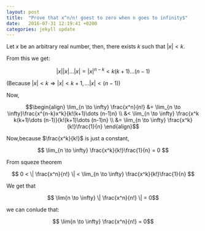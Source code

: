 ```yaml
---
layout: post
title:  "Prove that x^n/n! goest to zero when n goes to infinity$"
date:   2016-07-31 12:19:41 +0200
categories: jekyll update
---
```


Let $x$ be an arbitrary real number, then, there exists $k$ such that $|x|<k$. 

From this we get:

$$ |x||x|\dots |x| = |x|^{n-k} < k(k+1)\dots (n-1)$$

(Because $|x| < k \Rightarrow |x|< k+1, \ldots |x|< (n-1)$)

Now,

$$\begin{align} 
  \lim_{n \to \infty} \frac{x^n}{n!} &= \lim_{n \to \infty}\frac{x^{n-k}x^k}{k!(k+1)\dots (n-1)n} \\
                                     &< \lim_{n \to \infty} \frac{x^k k(k+1)\dots (n-1)}{k!(k+1)\dots (n-1)n} \\
                                     &= \lim_{n \to \infty} \frac{x^k}{k!}\frac{1}{n}
\end{align}$$  

Now,because $\frac{x^k}{k!}$ is just a constant,

$$ \lim_{n \to \infty} \frac{x^k}{k!}\frac{1}{n} = 0 $$

From squeze theorem

$$ 0 < \| \frac{x^n}{n!} \| < \lim_{n \to \infty} \frac{x^k}{k!}\frac{1}{n} $$

We get that 

$$ \lim{n \to \infty} \| \frac{x^n}{n!} \| = 0$$

we can conlude that:

$$ \lim{n \to \infty}  \frac{x^n}{n!} = 0$$
